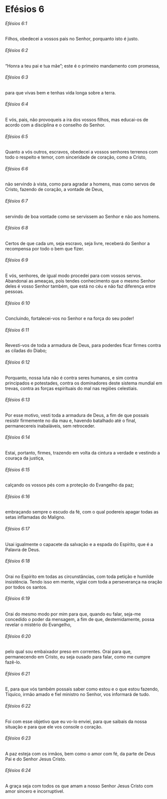 # Efésios 6

###### Efésios 6:1

Filhos, obedecei a vossos pais no Senhor, porquanto isto é justo.

###### Efésios 6:2

“Honra a teu pai e tua mãe”; este é o primeiro mandamento com promessa,

###### Efésios 6:3

para que vivas bem e tenhas vida longa sobre a terra.

###### Efésios 6:4

E vós, pais, não provoqueis a ira dos vossos filhos, mas educai-os de acordo com a disciplina e o conselho do Senhor.

###### Efésios 6:5

Quanto a vós outros, escravos, obedecei a vossos senhores terrenos com todo o respeito e temor, com sinceridade de coração, como a Cristo,

###### Efésios 6:6

não servindo à vista, como para agradar a homens, mas como servos de Cristo, fazendo de coração, a vontade de Deus,

###### Efésios 6:7

servindo de boa vontade como se servissem ao Senhor e não aos homens.

###### Efésios 6:8

Certos de que cada um, seja escravo, seja livre, receberá do Senhor a recompensa por todo o bem que fizer.

###### Efésios 6:9

E vós, senhores, de igual modo procedei para com vossos servos. Abandonai as ameaças, pois tendes conhecimento que o mesmo Senhor deles é vosso Senhor também, que está no céu e não faz diferença entre pessoas.

###### Efésios 6:10

Concluindo, fortalecei-vos no Senhor e na força do seu poder!

###### Efésios 6:11

Revesti-vos de toda a armadura de Deus, para poderdes ficar firmes contra as ciladas do Diabo;

###### Efésios 6:12

Porquanto, nossa luta não é contra seres humanos, e sim contra principados e potestades, contra os dominadores deste sistema mundial em trevas, contra as forças espirituais do mal nas regiões celestiais.

###### Efésios 6:13

Por esse motivo, vesti toda a armadura de Deus, a fim de que possais resistir firmemente no dia mau e, havendo batalhado até o final, permanecereis inabaláveis, sem retroceder.

###### Efésios 6:14

Estai, portanto, firmes, trazendo em volta da cintura a verdade e vestindo a couraça da justiça,

###### Efésios 6:15

calçando os vossos pés com a proteção do Evangelho da paz;

###### Efésios 6:16

embraçando sempre o escudo da fé, com o qual podereis apagar todas as setas inflamadas do Maligno.

###### Efésios 6:17

Usai igualmente o capacete da salvação e a espada do Espírito, que é a Palavra de Deus.

###### Efésios 6:18

Orai no Espírito em todas as circunstâncias, com toda petição e humilde insistência. Tendo isso em mente, vigiai com toda a perseverança na oração por todos os santos.

###### Efésios 6:19

Orai do mesmo modo por mim para que, quando eu falar, seja-me concedido o poder da mensagem, a fim de que, destemidamente, possa revelar o mistério do Evangelho,

###### Efésios 6:20

pelo qual sou embaixador preso em correntes. Orai para que, permanecendo em Cristo, eu seja ousado para falar, como me cumpre fazê-lo.

###### Efésios 6:21

E, para que vós também possais saber como estou e o que estou fazendo, Tíquico, irmão amado e fiel ministro no Senhor, vos informará de tudo.

###### Efésios 6:22

Foi com esse objetivo que eu vo-lo enviei, para que saibais da nossa situação e para que ele vos console o coração.

###### Efésios 6:23

A paz esteja com os irmãos, bem como o amor com fé, da parte de Deus Pai e do Senhor Jesus Cristo.

###### Efésios 6:24

A graça seja com todos os que amam a nosso Senhor Jesus Cristo com amor sincero e incorruptível.

